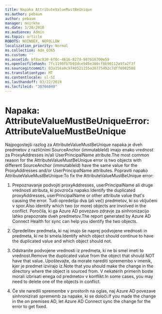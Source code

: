 ```yaml
---
title: Napaka AttributeValueMustBeUnique
ms.author: pebaum
author: pebaum
manager: mnirkhe
ms.date: 3/20/2018
ms.audience: Admin
ms.topic: article
ROBOTS: NOINDEX, NOFOLLOW
localization_priority: Normal
ms.collection: Adm_O365
ms.custom: ''
ms.assetid: bf8ac830-6f0c-4616-827d-987616700e59
ms.openlocfilehash: 7fc1190fb7b93dce945e366cf8b90112a97a2f3f
ms.sourcegitcommit: 03a156a9c9740521155a30775492c7dff0982588
ms.translationtype: MT
ms.contentlocale: sl-SI
ms.lasthandoff: 03/22/2019
ms.locfileid: "30766040"
---
```

# <a name="error-attributevaluemustbeunique"></a><span data-ttu-id="4a4da-102">Napaka: AttributeValueMustBeUnique</span><span class="sxs-lookup"><span data-stu-id="4a4da-102">Error: AttributeValueMustBeUnique</span></span>

<span data-ttu-id="4a4da-103">Najpogostejši razlog za AttributeValueMustBeUnique napaka je dveh predmetov z različnimi SourceAnchor (immutableId) imajo enako vrednost za ProxyAddresses in/ali UserPrincipalName atribute.</span><span class="sxs-lookup"><span data-stu-id="4a4da-103">The most common reason for the AttributeValueMustBeUnique error is two objects with different SourceAnchor (immutableId) have the same value for the ProxyAddresses and/or UserPrincipalName attributes.</span></span> <span data-ttu-id="4a4da-104">Popraviti napako AttributeValueMustBeUnique:</span><span class="sxs-lookup"><span data-stu-id="4a4da-104">To fix the AttributeValueMustBeUnique error:</span></span>
  
1. <span data-ttu-id="4a4da-105">Prepoznavanje podvojiti proxyAddresses, userPrincipalName ali druge vrednosti atributa, ki povzroča napako.</span><span class="sxs-lookup"><span data-stu-id="4a4da-105">Identify the duplicated proxyAddresses, userPrincipalName or other attribute value that's causing the error.</span></span> <span data-ttu-id="4a4da-106">Tudi opredelijo dva (ali več) predmetov, ki so vključeni v spor.</span><span class="sxs-lookup"><span data-stu-id="4a4da-106">Also identify which two (or more) objects are involved in the conflict.</span></span> <span data-ttu-id="4a4da-107">Poročila, ki ga Azure AD povezavo zdravje za sinhronizacijo lahko prepoznate dveh predmetov.</span><span class="sxs-lookup"><span data-stu-id="4a4da-107">The report generated by Azure AD Connect Health for sync can help you identify the two objects.</span></span>
    
2. <span data-ttu-id="4a4da-108">Opredelitev predmeta, ki naj imajo še naprej podvojene vrednosti in predmeta, ki ne bi smela.</span><span class="sxs-lookup"><span data-stu-id="4a4da-108">Identify which object should continue to have the duplicated value and which object should not.</span></span>
    
3. <span data-ttu-id="4a4da-109">Odstranite podvojene vrednosti iz predmeta, ki ne bi smel imeti to vrednost.</span><span class="sxs-lookup"><span data-stu-id="4a4da-109">Remove the duplicated value from the object that should NOT have that value.</span></span> <span data-ttu-id="4a4da-110">Upoštevajte, da morate narediti spremembo v imenik, kjer je predmet izvirajo iz.</span><span class="sxs-lookup"><span data-stu-id="4a4da-110">Note that you should make the change in the directory where the object is sourced from.</span></span> <span data-ttu-id="4a4da-111">V nekaterih primerih boste morali izbrisati enega od predmetov v konflikt.</span><span class="sxs-lookup"><span data-stu-id="4a4da-111">In some cases, you may need to delete one of the objects in conflict.</span></span>
    
4. <span data-ttu-id="4a4da-112">Če ste naredili spremembe v prostorih na oglas, naj Azure AD povezave sinhronizirati sprememb za napake, ki se določi.</span><span class="sxs-lookup"><span data-stu-id="4a4da-112">If you made the change in the on premises AD, let Azure AD Connect sync the change for the error to get fixed.</span></span>
    

